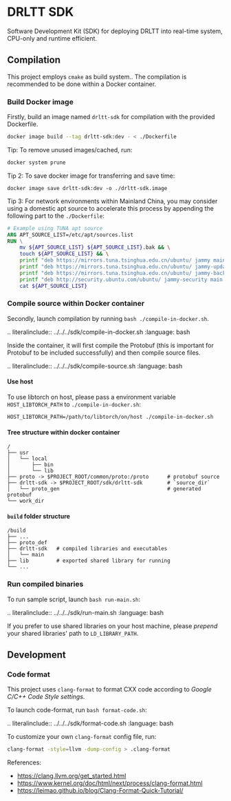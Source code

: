 # DRLTT SDK

Software Development Kit (SDK) for deploying DRLTT into real-time system, CPU-only and runtime efficient.

## Compilation

This project employs `cmake` as build system.. The compilation is recommended to be done within a Docker container.

### Build Docker image

Firstly, build an image named `drltt-sdk` for compilation with the provided Dockerfile.

```bash
docker image build --tag drltt-sdk:dev - < ./Dockerfile
```

Tip: To remove unused images/cached, run:

```bash
docker system prune
```

Tip 2: To save docker image for transferring and save time:

```
docker image save drltt-sdk:dev -o ./drltt-sdk.image
```


Tip 3: For network environments within Mainland China, you may consider using a domestic apt source to accelerate this process by appending the following part to the `./Dockerfile`:


```dockerfile
# Example using TUNA apt source
ARG APT_SOURCE_LIST=/etc/apt/sources.list
RUN \
    mv ${APT_SOURCE_LIST} ${APT_SOURCE_LIST}.bak && \
    touch ${APT_SOURCE_LIST} && \
    printf "deb https://mirrors.tuna.tsinghua.edu.cn/ubuntu/ jammy main restricted universe multiverse" >> ${APT_SOURCE_LIST} && \
    printf "deb https://mirrors.tuna.tsinghua.edu.cn/ubuntu/ jammy-updates main restricted universe multiverse" >> ${APT_SOURCE_LIST} && \
    printf "deb https://mirrors.tuna.tsinghua.edu.cn/ubuntu/ jammy-backports main restricted universe multiverse" >> ${APT_SOURCE_LIST} && \
    printf "deb http://security.ubuntu.com/ubuntu/ jammy-security main restricted universe multiverse" >> ${APT_SOURCE_LIST} && \
    cat ${APT_SOURCE_LIST}
```

### Compile source within Docker container

Secondly, launch compilation by running `bash ./compile-in-docker.sh`.

.. literalinclude:: ../../../sdk/compile-in-docker.sh
  :language: bash

Inside the container, it will first compile the Protobuf (this is important for Protobuf to be included successfully) and then compile source files.

.. literalinclude:: ../../../sdk/compile-source.sh
  :language: bash

#### Use host

To use libtorch on host, please pass a environment variable `HOST_LIBTORCH_PATH` to `./compile-in-docker.sh`:

```
HOST_LIBTORCH_PATH=/path/to/libtorch/on/host ./compile-in-docker.sh
```

#### Tree structure within docker container

```text
/
├── usr
│   └── local
│       ├── bin
│       └── lib
├── proto -> $PROJECT_ROOT/common/proto:/proto      # protobuf source
├── drltt-sdk -> $PROJECT_ROOT/sdk/drltt-sdk        # `source_dir`
│   └── proto_gen                                   # generated protobuf
└── work_dir
```

#### `build` folder structure

```text
/build
├── ...
├── proto_def
├── drltt-sdk   # compiled libraries and executables
│   └── main
├── lib         # exported shared library for running
└── ...
```

### Run compiled binaries

To run sample script, launch `bash run-main.sh`:

.. literalinclude:: ../../../sdk/run-main.sh
  :language: bash

If you prefer to use shared libraries on your host machine, please *prepend* your shared libraries' path to `LD_LIBRARY_PATH`.

## Development

### Code format

This project uses `clang-format` to format CXX code according to *Google C/C++ Code Style settings*.

To launch code-format, run `bash format-code.sh`:

.. literalinclude:: ../../../sdk/format-code.sh
  :language: bash

To customize your own `clang-format` config file, run:

```bash
clang-format -style=llvm -dump-config > .clang-format
```


References:

- https://clang.llvm.org/get_started.html
- https://www.kernel.org/doc/html/next/process/clang-format.html
- https://leimao.github.io/blog/Clang-Format-Quick-Tutorial/
